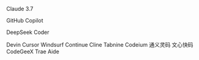 
Claude 3.7

GitHub Copilot

DeepSeek Coder

Devin
Cursor
Windsurf
Continue
Cline
Tabnine
Codeium
通义灵码
文心快码
CodeGeeX
Trae
Aide


